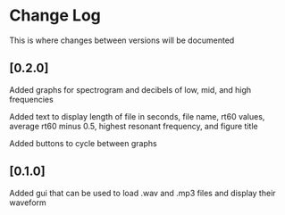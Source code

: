 # Change Log
This is where changes between versions will be documented

## [0.2.0]
Added graphs for spectrogram and decibels of low, mid, and high frequencies

Added text to display length of file in seconds, file name, rt60 values, 
average rt60 minus 0.5, highest resonant frequency, and figure title

Added buttons to cycle between graphs

## [0.1.0]
Added gui that can be used to load .wav and .mp3 files and display their waveform
